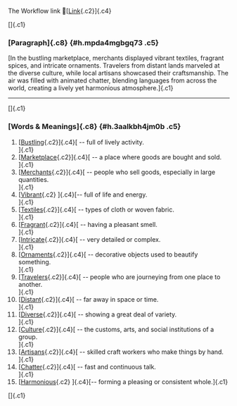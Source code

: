 The Workflow link
👏[[Link](https://www.google.com/url?q=http://www.google.com&sa=D&source=editors&ust=1757590913168801&usg=AOvVaw1TBAAiUWTpNHO4OX1MAN9D){.c2}]{.c4}

[]{.c1}

### [Paragraph]{.c8} {#h.mpda4mgbgq73 .c5}

[In the bustling marketplace, merchants displayed vibrant textiles,
fragrant spices, and intricate ornaments. Travelers from distant lands
marveled at the diverse culture, while local artisans showcased their
craftsmanship. The air was filled with animated chatter, blending
languages from across the world, creating a lively yet harmonious
atmosphere.]{.c1}

------------------------------------------------------------------------

[]{.c1}

### [Words & Meanings]{.c8} {#h.3aalkbh4jm0b .c5}

1.  [[Bustling](https://www.google.com/url?q=http://www.google.com&sa=D&source=editors&ust=1757590913169954&usg=AOvVaw2x4PMZbwvAK5TlMeJnAlwH){.c2}]{.c4}[ --
    full of lively activity.\
    ]{.c1}
2.  [[Marketplace](https://www.google.com/url?q=http://www.google.com&sa=D&source=editors&ust=1757590913170249&usg=AOvVaw3upgqVBQVchu8g2NsR4I7w){.c2}]{.c4}[ --
    a place where goods are bought and sold.\
    ]{.c1}
3.  [[Merchants](https://www.google.com/url?q=http://www.google.com&sa=D&source=editors&ust=1757590913170560&usg=AOvVaw1kPYFvPPtgiL7-N-fo1xqK){.c2}]{.c4}[ --
    people who sell goods, especially in large quantities.\
    ]{.c1}
4.  [[Vibrant](https://www.google.com/url?q=http://www.google.com&sa=D&source=editors&ust=1757590913170908&usg=AOvVaw2HZ21TBxcPeFr3u2kpTjGA){.c2}
    ]{.c4}[-- full of life and energy.\
    ]{.c1}
5.  [[Textiles](https://www.google.com/url?q=http://www.google.com&sa=D&source=editors&ust=1757590913171186&usg=AOvVaw24xz3EwevjdXs6nhJ4eRH8){.c2}]{.c4}[ --
    types of cloth or woven fabric.\
    ]{.c1}
6.  [[Fragrant](https://www.google.com/url?q=http://www.google.com&sa=D&source=editors&ust=1757590913171499&usg=AOvVaw1PMymMCUvSqQ_jobRtbDe6){.c2}]{.c4}[ --
    having a pleasant smell.\
    ]{.c1}
7.  [[Intricate](https://www.google.com/url?q=http://www.google.com&sa=D&source=editors&ust=1757590913171764&usg=AOvVaw11q7RaxH3w9ZdDSU0Dtqv_){.c2}]{.c4}[ --
    very detailed or complex.\
    ]{.c1}
8.  [[Ornaments](https://www.google.com/url?q=http://www.google.com&sa=D&source=editors&ust=1757590913172030&usg=AOvVaw2PBVYt8BMbRqnp1Td0fxCv){.c2}]{.c4}[ --
    decorative objects used to beautify something.\
    ]{.c1}
9.  [[Travelers](https://www.google.com/url?q=http://www.google.com&sa=D&source=editors&ust=1757590913172244&usg=AOvVaw0mv_XsvPY1d1VlxFCvSM1P){.c2}]{.c4}[ --
    people who are journeying from one place to another.\
    ]{.c1}
10. [[Distant](https://www.google.com/url?q=http://www.google.com&sa=D&source=editors&ust=1757590913172472&usg=AOvVaw0FYVsWbra1uCmXJXnLYTq2){.c2}]{.c4}[ --
    far away in space or time.\
    ]{.c1}
11. [[Diverse](https://www.google.com/url?q=http://www.google.com&sa=D&source=editors&ust=1757590913172696&usg=AOvVaw1QvzLo6_NpWGWbYhuewu5I){.c2}]{.c4}[ --
    showing a great deal of variety.\
    ]{.c1}
12. [[Culture](https://www.google.com/url?q=http://www.google.com&sa=D&source=editors&ust=1757590913172924&usg=AOvVaw2oBRLieewHhc1um2y2GvNJ){.c2}]{.c4}[ --
    the customs, arts, and social institutions of a group.\
    ]{.c1}
13. [[Artisans](https://www.google.com/url?q=http://www.google.com&sa=D&source=editors&ust=1757590913173237&usg=AOvVaw03QolU3dzj8Xx3ckzPf1Wo){.c2}]{.c4}[ --
    skilled craft workers who make things by hand.\
    ]{.c1}
14. [[Chatter](https://www.google.com/url?q=http://www.google.com&sa=D&source=editors&ust=1757590913173494&usg=AOvVaw0QijKmM49ghu0Vwy3Kdhph){.c2}]{.c4}[ --
    fast and continuous talk.\
    ]{.c1}
15. [[Harmonious](https://www.google.com/url?q=http://www.google.com&sa=D&source=editors&ust=1757590913173689&usg=AOvVaw3_pM-ohMgww6vbsseNlTM-){.c2}
    ]{.c4}[-- forming a pleasing or consistent whole.]{.c1}

[]{.c1}
